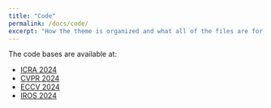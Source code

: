 ```yaml
---
title: "Code"
permalink: /docs/code/
excerpt: "How the theme is organized and what all of the files are for."
---
```


The code bases are available at:
-  [ICRA 2024](https://github.com/andvg3/Grasp-Anything)
-  [CVPR 2024](https://github.com/andvg3/LGD)
-  [ECCV 2024](https://github.com/Fsoft-AIC/Language-Driven-6-DoF-Grasp-Detection-Using-Negative-Prompt-Guidance)
-  [IROS 2024](https://github.com/Fsoft-AIC/Lightweight-Language-driven-Grasp-Detection)